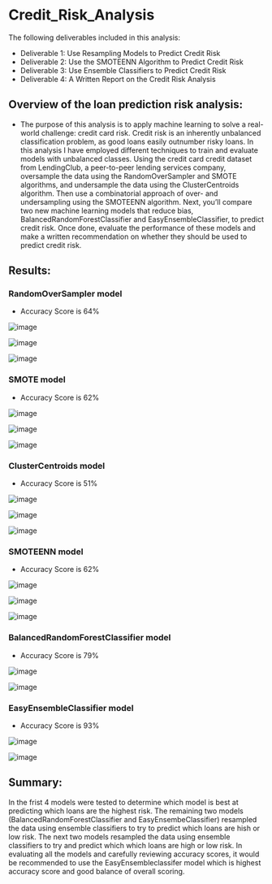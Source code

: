 # Credit_Risk_Analysis

The following deliverables included in this analysis:

 - Deliverable 1: Use Resampling Models to Predict Credit Risk
 - Deliverable 2: Use the SMOTEENN Algorithm to Predict Credit Risk
 - Deliverable 3: Use Ensemble Classifiers to Predict Credit Risk
 - Deliverable 4: A Written Report on the Credit Risk Analysis 

## Overview of the loan prediction risk analysis:

- The purpose of this analysis is to apply machine learning to solve a real-world challenge: credit card risk.  Credit risk is an inherently unbalanced classification problem, as good loans easily outnumber risky loans.  In this analysis I have employed different techniques to train and evaluate models with unbalanced classes. Using the credit card credit dataset from LendingClub, a peer-to-peer lending services company, oversample the data using the RandomOverSampler and SMOTE algorithms, and undersample the data using the ClusterCentroids algorithm. Then use a combinatorial approach of over- and undersampling using the SMOTEENN algorithm. Next, you’ll compare two new machine learning models that reduce bias, BalancedRandomForestClassifier and EasyEnsembleClassifier, to predict credit risk. Once done, evaluate the performance of these models and make a written recommendation on whether they should be used to predict credit risk.

## Results:

### RandomOverSampler model
- Accuracy Score is 64%

![image](https://user-images.githubusercontent.com/85530690/136484039-82101300-06bb-4435-932f-ed1026cfff9c.png)


![image](https://user-images.githubusercontent.com/85530690/136484312-c712f7ba-4761-4f0b-9929-dd1e58269920.png)

![image](https://user-images.githubusercontent.com/85530690/136484453-463bff5d-131f-4a50-a8cb-08a17e755ce4.png)


### SMOTE model 
- Accuracy Score is 62%

![image](https://user-images.githubusercontent.com/85530690/136484568-d860b92e-fa6d-4b5d-8db6-8901f4f3f660.png)

![image](https://user-images.githubusercontent.com/85530690/136484608-8ac1cfca-52d6-4abc-b187-8a6eba867495.png)

![image](https://user-images.githubusercontent.com/85530690/136484644-b4369d22-0db9-4cda-bea0-c162d0accc85.png)


### ClusterCentroids model 
- Accuracy Score is 51%

![image](https://user-images.githubusercontent.com/85530690/136484709-ac6a6210-69cb-4b83-aedb-598bc6e00cdd.png)

![image](https://user-images.githubusercontent.com/85530690/136484759-243e42b3-5eb2-4d33-824c-2ee76ebb0378.png)

![image](https://user-images.githubusercontent.com/85530690/136484795-0456d708-857e-4af8-a397-b66d468181d5.png)

### SMOTEENN model
- Accuracy Score is 62%

![image](https://user-images.githubusercontent.com/85530690/136484858-016633ab-d780-4134-afc1-2d0293f7b781.png)

![image](https://user-images.githubusercontent.com/85530690/136484892-8a64bd93-2a32-4a23-86c3-33aa2c8c4e38.png)

![image](https://user-images.githubusercontent.com/85530690/136484921-1fa0e699-6a6e-4bbc-b6a9-01c863f41445.png)


### BalancedRandomForestClassifier model
- Accuracy Score is 79%

![image](https://user-images.githubusercontent.com/85530690/136485290-3d8d2e27-57ac-4c79-9405-0f02964049fb.png)

![image](https://user-images.githubusercontent.com/85530690/136485308-dd54e7c1-acd8-4050-8b1f-d095ce71f75f.png)

### EasyEnsembleClassifier model
- Accuracy Score is 93%

![image](https://user-images.githubusercontent.com/85530690/136485344-548a184c-00a8-4825-864c-889e673828b8.png)

![image](https://user-images.githubusercontent.com/85530690/136485364-36d48d15-5247-4831-994f-bf983057cc57.png)


## Summary:

In the frist 4 models were tested to determine which model is best at predicting which loans are the highest risk.  The remaining two models (BalancedRandomForestClassifier and EasyEnsembeClassifier) resampled the data using ensemble classifiers to try to predict which loans are hish or low risk.  The next two models resampled the data using ensemble classifiers to try and predict which which loans are high or low risk.  In evaluating all the models and carefully reviewing accuracy scores, it would be recommended to use the EasyEnsembleclassifer model which is highest accuracy score and good balance of overall scoring.
